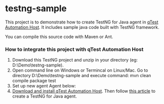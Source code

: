 # testng-sample
This project is to demonstrate how to create TestNG for Java agent in [qTest Automation Host](https://support.qasymphony.com/hc/en-us/sections/115001595246-qTest-Automation-Host-2-0-User-Guide). It includes sample java code built with TestNG framework. 

You can compile this source code with Maven or Ant.

### How to integrate this project with qTest Automation Host
1. Download this TestNG project and unzip in your directory (eg: D:\Demo\testng-sample).
2. Open command line on Windows or Termincal on Linux/Mac. Go to directory D:\Demo\testng-sample and execute command: mvn clean compile package test
3. Set up new agent  Agent below:
4. [Download and install qTest Automation Host](https://support.qasymphony.com/hc/en-us/articles/115005243923-Download-qTest-Automation-Agent-Host). Then follow [this article](https://support.qasymphony.com/hc/en-us/articles/115005562026-Create-TestNG-for-Java-Agent) to create a TestNG for Java agent.